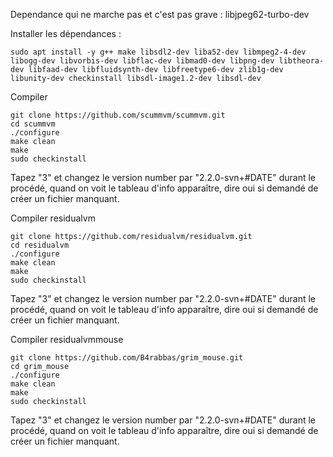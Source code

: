 Dependance qui ne marche pas et c'est pas grave : libjpeg62-turbo-dev

Installer les dépendances :
```
sudo apt install -y g++ make libsdl2-dev liba52-dev libmpeg2-4-dev libogg-dev libvorbis-dev libflac-dev libmad0-dev libpng-dev libtheora-dev libfaad-dev libfluidsynth-dev libfreetype6-dev zlib1g-dev libunity-dev checkinstall libsdl-image1.2-dev libsdl-dev
```

Compiler
```
git clone https://github.com/scummvm/scummvm.git
cd scummvm
./configure
make clean
make
sudo checkinstall
```
Tapez "3" et changez le version number par "2.2.0-svn+#DATE" durant le procédé, quand on voit le tableau d'info apparaître, dire oui si demandé de créer un fichier manquant.




Compiler residualvm
```
git clone https://github.com/residualvm/residualvm.git
cd residualvm
./configure
make clean
make
sudo checkinstall
```
Tapez "3" et changez le version number par "2.2.0-svn+#DATE" durant le procédé, quand on voit le tableau d'info apparaître, dire oui si demandé de créer un fichier manquant.




Compiler residualvmmouse
```
git clone https://github.com/B4rabbas/grim_mouse.git
cd grim_mouse
./configure
make clean
make
sudo checkinstall
```
Tapez "3" et changez le version number par "2.2.0-svn+#DATE" durant le procédé, quand on voit le tableau d'info apparaître, dire oui si demandé de créer un fichier manquant.

